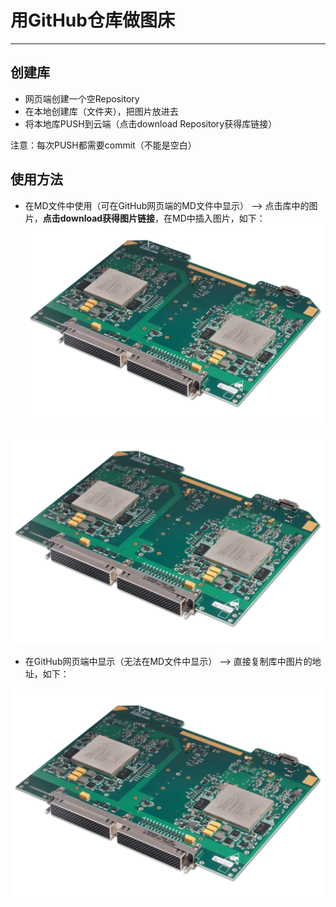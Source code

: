 # 用GitHub仓库做图床
---

## 创建库
* 网页端创建一个空Repository
* 在本地创建库（文件夹），把图片放进去
* 将本地库PUSH到云端（点击download Repository获得库链接）

注意：每次PUSH都需要commit（不能是空白）

## 使用方法

* 在MD文件中使用（可在GitHub网页端的MD文件中显示） --> 点击库中的图片，**点击download获得图片链接**，在MD中插入图片，如下：
![](https://raw.githubusercontent.com/P-Lyn/PICBED/master/chips_overview/FPGA_xcalibur5090.png)


![](https://raw.githubusercontent.com/P-Lyn/PICBED/master/chips_overview/FPGA_xcalibur5090.png)

* 在GitHub网页端中显示（无法在MD文件中显示） --> 直接复制库中图片的地址，如下：

![](https://github.com/P-Lyn/PICBED/blob/master/chips_overview/FPGA_xcalibur5090.png)
